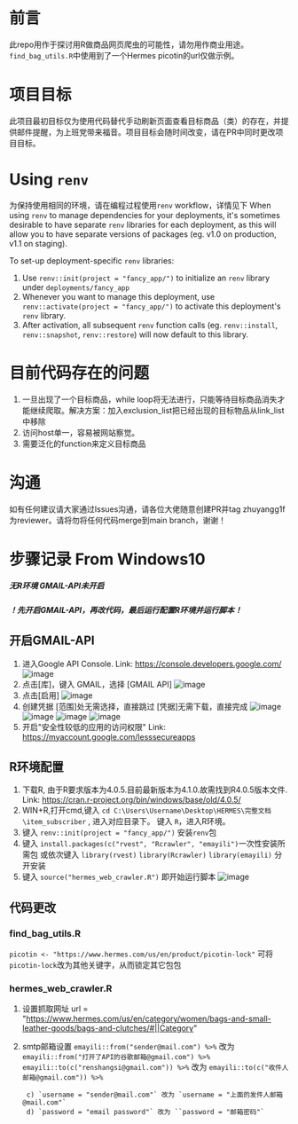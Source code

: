 # 前言

此repo用作于探讨用R做商品网页爬虫的可能性，请勿用作商业用途。`find_bag_utils.R`中使用到了一个Hermes picotin的url仅做示例。

# 项目目标

此项目最初目标仅为使用代码替代手动刷新页面查看目标商品（类）的存在，并提供邮件提醒，为上班党带来福音。项目目标会随时间改变，请在PR中同时更改项目目标。

# Using `renv`

为保持使用相同的环境，请在编程过程使用`renv` workflow，详情见下
When using `renv` to manage dependencies for your deployments, it's sometimes desirable to have separate `renv` libraries for each deployment, as this will allow you to have separate versions of packages (eg. v1.0 on production, v1.1 on staging).

To set-up deployment-specific `renv` libraries:

1. Use `renv::init(project = "fancy_app/")` to initialize an `renv` library under `deployments/fancy_app`
2. Whenever you want to manage this deployment, use `renv::activate(project = "fancy_app/")` to activate this deployment's `renv` library.
3. After activation, all subsequent `renv` function calls (eg. `renv::install`, `renv::snapshot`, `renv::restore`) will now default to this library.

# 目前代码存在的问题

1. 一旦出现了一个目标商品，while loop将无法进行，只能等待目标商品消失才能继续爬取。解决方案：加入exclusion_list把已经出现的目标物品从link_list中移除
2. 访问host单一，容易被网站察觉。
3. 需要泛化的function来定义目标商品

# 沟通

如有任何建议请大家通过Issues沟通，请各位大佬随意创建PR并tag zhuyangg1f 为reviewer。请将勿将任何代码merge到main branch，谢谢！

#
#

# 步骤记录 From Windows10
##### 无R环境  GMAIL-API未开启
##### ！先开启GMAIL-API，再改代码，最后运行配置R环境并运行脚本！

## 开启GMAIL-API
1. 进入Google API Console. Link: https://console.developers.google.com/
![image](https://user-images.githubusercontent.com/15516632/127945120-61320ef1-0ae6-4a17-9581-316c7f01d6b9.png)
2. 点击[库]，键入 GMAIL，选择 [GMAIL API]
![image](https://user-images.githubusercontent.com/15516632/127945252-1c10eb8e-620f-447b-9642-4a15045e1752.png)
3. 点击[启用]
![image](https://user-images.githubusercontent.com/15516632/127945340-8943ff6c-f7ae-45fb-9b04-e9436149ab95.png)
4. 创建凭据 
        [范围]处无需选择，直接跳过
        [凭据]无需下载，直接完成
![image](https://user-images.githubusercontent.com/15516632/127945451-e89d1c64-4fab-4bd0-8228-878605ecdf1e.png)
![image](https://user-images.githubusercontent.com/15516632/127945479-7c159e99-c05d-469f-b0c1-1d67f6b4adef.png)
![image](https://user-images.githubusercontent.com/15516632/127945545-5fb11a32-2110-4860-82f7-d17a49074ded.png)
![image](https://user-images.githubusercontent.com/15516632/127945651-6ce3ab36-82a1-4510-8441-42ee68c0890d.png)
5. 开启"安全性较低的应用的访问权限"   Link: https://myaccount.google.com/lesssecureapps

## R环境配置
1. 下载R, 由于R要求版本为4.0.5.目前最新版本为4.1.0.故需找到R4.0.5版本文件. Link: https://cran.r-project.org/bin/windows/base/old/4.0.5/
2. WIN+R,打开cmd,键入 `cd C:\Users\Username\Desktop\HERMES\完整文档\item_subscriber` , 进入对应目录下。
   键入 `R`，进入R环境。
3. 键入 `renv::init(project = "fancy_app/")` 安装`renv`包
4. 键入 `install.packages(c("rvest", "Rcrawler", "emayili")`一次性安装所需包
   或依次键入 `library(rvest)`   `library(Rcrawler)`   `library(emayili)` 分开安装
5. 键入 `source("hermes_web_crawler.R")` 即开始运行脚本
![image](https://user-images.githubusercontent.com/15516632/127946046-006ed5ee-b902-4efd-b5f8-3d0792d15803.png)

##
## 代码更改
### find_bag_utils.R
`picotin <- "https://www.hermes.com/us/en/product/picotin-lock"` 可将`picotin-lock`改为其他关键字，从而锁定其它包包
### hermes_web_crawler.R
1. 设置抓取网址
        url = "https://www.hermes.com/us/en/category/women/bags-and-small-leather-goods/bags-and-clutches/#||Category"
2. smtp邮箱设置
        `emayili::from("sender@mail.com") %>%` 改为 `emayili::from("打开了API的谷歌邮箱@gmail.com") %>%` 
        `emayili::to(c("renshangsi@gmail.com")) %>%` 改为 `emayili::to(c("收件人邮箱@gmail.com")) %>%`
        
        c) `username = "sender@mail.com"` 改为 `username = "上面的发件人邮箱@mail.com"`
        d) `password = "email password"` 改为 ``password = "邮箱密码"`
